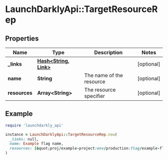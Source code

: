 # LaunchDarklyApi::TargetResourceRep

## Properties

| Name | Type | Description | Notes |
| ---- | ---- | ----------- | ----- |
| **_links** | [**Hash&lt;String, Link&gt;**](Link.md) |  | [optional] |
| **name** | **String** | The name of the resource | [optional] |
| **resources** | **Array&lt;String&gt;** | The resource specifier | [optional] |

## Example

```ruby
require 'launchdarkly_api'

instance = LaunchDarklyApi::TargetResourceRep.new(
  _links: null,
  name: Example flag name,
  resources: [&quot;proj/example-project:env/production:flag/example-flag&quot;]
)
```

